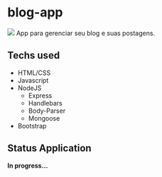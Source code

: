 # blog-app
<img src="https://img.icons8.com/color/48/000000/brazil.png">
App para gerenciar seu blog e suas postagens.
<!-- <br /><br /><br />
<img src="https://img.icons8.com/color/48/000000/usa.png"/>
App to manage your blog and your posts. -->

## Techs used
  * HTML/CSS
  * Javascript
  * NodeJS
    * Express
    * Handlebars
    * Body-Parser
    * Mongoose
  * Bootstrap

## Status Application
  **In progress...**
